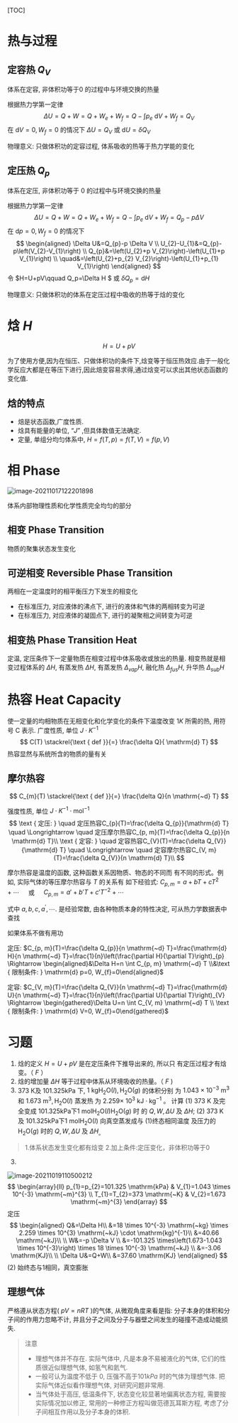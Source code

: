 [TOC]

# 热与过程

## 定容热 $Q_V$

体系在定容, 非体积功等于0 的过程中与环境交换的热量

根据热力学第一定律
$$
\Delta U=Q+W=Q+W_{e}+W_{f}=Q-\int p_{e} \mathrm{~d} V+W_{f}=Q_{V}
$$
在 $\mathrm{d}V=0,W_f=0$ 的情况下 $\Delta U=Q_V$ 或 $\mathrm{d}U = \delta Q_V$

物理意义:
只做体积功的定容过程, 体系吸收的热等于热力学能的变化

## 定压热 $Q_p$

体系在定压, 非体积功等于 0 的过程中与环境交换的热量

根据热力学第一定律
$$
\Delta U=Q+W=Q+W_{e}+W_{f}=Q-\int p_{e} \mathrm{~d} V+W_{f}=Q_{p}-p \Delta V
$$
在 $\mathrm{d}p=0,W_f=0$ 的情况下
$$
\begin{aligned}
\Delta U&=Q_{p}-p \Delta V \\
U_{2}-U_{1}&=Q_{p}-p\left(V_{2}-V_{1}\right) \\
Q_{p}&=\left(U_{2}+p V_{2}\right)-\left(U_{1}+p V_{1}\right) \\
\quad&=\left(U_{2}+p_{2} V_{2}\right)-\left(U_{1}+p_{1} V_{1}\right)
\end{aligned}
$$
令 $H=U+pV\qquad Q_p=\Delta H $ 或 $\delta Q_p = \mathrm{d}H$

物理意义:
只做体积功的体系在定压过程中吸收的热等于焓的变化 

# 焓 $H$

$$
H=U+pV
$$

为了使用方便,因为在恒压、只做体积功的条件下,焓变等于恒压热效应.由于一般化学反应大都是在等压下进行,因此焙变容易求得,通过焓变可以求出其他状态函数的变化值.

## 焓的特点

+   焙是状态函数,广度性质.
+   焓具有能量的单位, “$J$” ,但具体数值无法确定.
+   定量, 单组分均匀体系中, $H=f(T,p)=f(T,V)=f(p,V)$

# 相 Phase

![image-20211017122201898](image/image-20211017122201898.png)

体系内部物理性质和化学性质完全均匀的部分

## 相变 Phase Transition

物质的聚集状态发生变化

## 可逆相变 Reversible Phase Transition

两相在一定温度时的相平衡压力下发生的相变化

+   在标准压力, 对应液体的沸点下, 进行的液体和气体的两相转变为可逆
+   在标准压力, 对应液体的凝固点下, 进行的凝聚相之间转变为可逆

## 相变热 Phase Transition Heat

定温, 定压条件下一定量物质在相变过程中体系吸收或放出的热量. 相变热就是相变过程体系的 $\Delta H$, 有蒸发热 $\Delta H$, 有蒸发热 $\Delta _{vap}H$, 融化热 $\Delta _{fus}H$, 升华热 $\Delta _{sub} H$

# 热容 Heat Capacity

使一定量的均相物质在无相变化和化学变化的条件下温度改变 $1K$ 所需的热, 用符号 C 表示. 广度性质, 单位 $J\cdot K^{-1}$
$$
C(T) \stackrel{\text { def }}{=} \frac{\delta Q}{ \mathrm{d} T}
$$
热容显然与系统所含的物质的量有关

## 摩尔热容


$$
C_{m}(T) \stackrel{\text { def }}{=} \frac{\delta Q}{n \mathrm{~d} T}
$$

强度性质, 单位 $J\cdot K^{-1}\cdot \mathrm{mol}^{-1}$
$$
\text { 定压: } \quad 定压热容C_{p}(T)=\frac{\delta Q_{p}}{\mathrm{d} T} \quad \Longrightarrow \quad 定压摩尔热容C_{p, m}(T)=\frac{\delta Q_{p}}{n \mathrm{d} T}\\
\text { 定容: } \quad 定容热容C_{V}(T)=\frac{\delta Q_{V}}{\mathrm{d} T} \quad \Longrightarrow \quad 定容摩尔热容C_{V, m}(T)=\frac{\delta Q_{V}}{n \mathrm{d} T}\\
$$

摩尔热容是温度的函数, 这种函数关系因物质、物态的不同而 有不同的形式。例如, 实际气体的等压摩尔热容与 $T$ 的关系有 如下经验式:
$C_{p, m}=a+b T+c T^{2}+\cdots \quad$ 或 $\quad C_{p, m}=a'+b' T+c' T^{-2}+\cdots \quad$

式中 $a, b, c, a^{\prime}, \cdots .$ 是经验常数, 由各种物质本身的特性决定, 可从热力学数据表中查找

如果体系不做有用功

定压: $C_{p, m}(T)=\frac{\delta Q_{p}}{n \mathrm{~d} T}=\frac{\mathrm{d} H}{n \mathrm{~d} T}=\frac{1}{n}\left(\frac{\partial H}{\partial T}\right)_{p} \Rightarrow \begin{aligned}&\Delta H=n \int C_{p, m} \mathrm{~d} T \\&\text { 限制条件: } \mathrm{d} p=0, W_{f}=0\end{aligned}$



定容: $C_{V, m}(T)=\frac{\delta Q_{V}}{n \mathrm{~d} T}=\frac{\mathrm{d} U}{n \mathrm{~d} T}=\frac{1}{n}\left(\frac{\partial U}{\partial T}\right)_{V} \Rightarrow \begin{gathered}\Delta U=n \int C_{V, m} \mathrm{~d} T \\ \text { 限制条件: } \mathrm{d} V=0, W_{f}=0\end{gathered}$

#  习题

1. 焓的定义 $H=U+p V$ 是在定压条件下推导出来的, 所以只 有定压过程才有焓变。（ $F$ ）
2. 焓的增加量 $\Delta H$ 等于过程中体系从环境吸收的热量。（ $F$ )
3. 373 К及 $101.325 \mathrm{kPa}$ 下, $1 \mathrm{~kg} \mathrm{H}_{2} \mathrm{O}(l), \mathrm{H}_{2} \mathrm{O}(g)$ 的体积分别 为 $1.043 \times 10^{-3} \mathrm{~m}^{3}$ 和 $1.673 \mathrm{~m}^{3}, \mathrm{H}_{2} \mathrm{O}(l)$ 蒸发热 为 $2.259 \times$ $10^{3} \mathrm{~kJ} \cdot \mathrm{kg}^{-1}$ 。
    计算
    (1) $373 \mathrm{~K}$ 及完全变成 $101.325 \mathrm{kPa下} 1 \mathrm{~mol} \mathrm{H}_{2} \mathrm{O}(l)\mathrm{H}_{2} \mathrm{O}(g)$ 时 的 $Q, W, \Delta U$ 及 $\Delta H$; 
    (2) $373 \mathrm{~K}$ 及 $101.325 \mathrm{kPa下} 1 \mathrm{~mol} \mathrm{H}_{2} \mathrm{O}(l)$ 向真空蒸发成与 (1)终态相同温度 及压力的 $\mathrm{H}_{2} \mathrm{O}(g)$ 时的 $Q, W, \Delta U$ 及 $\Delta H_{\text {。 }}$

>1.体系状态发生变化都有焓变
>2.加上条件:定压变化，非体积功等于0

3.

![image-20211019110500212](image/image-20211019110500212.png)
$$
\begin{array}{ll}
p_{1}=p_{2}=101.325 \mathrm{kPa} & V_{1}=1.043 \times 10^{-3} \mathrm{~m}^{3} \\
T_{1}=T_{2}=373 \mathrm{~K} & V_{2}=1.673 \mathrm{~m}^{3}
\end{array}
$$
定压 
$$
\begin{aligned}
Q&=\Delta H\\
&=18 \times 10^{-3} \mathrm{~kg} \times 2.259 \times 10^{3} \mathrm{~kJ} \cdot \mathrm{kg}^{-1}\\
&=40.66 \mathrm{~kJ}\\
\\
W&=-p \Delta V \\
&=-101.325 \times\left(1.673-1.043 \times 10^{-3}\right) \times 18 \times 10^{-3} \mathrm{~kJ} \\
&=-3.06 \mathrm{KJ}\\
\\
\Delta U&=Q+W\\
&=37.60 \mathrm{KJ}
\end{aligned}
$$
(2) 始终态与1相同，真空膨胀

## 理想气体

严格遵从状态方程( $pV=nRT$ )的气体, 从微观角度来看是指: 分子本身的体积和分子间的作用力忽略不计, 并且分子之间及分子与器壁之间发生的碰撞不造成动能损失.

>   注意
>
>   +   理想气体并不存在. 实际气体中, 凡是本身不易被液化的气体, 它们的性质很近似理想气体, 如氢气和氦气.
>   +   一般可认为温度不低于 $0,$ 压强不高于$101kPa$ 时的气体为理想气体. 把实际气体近似看作理想气体, 对研究问题非常用.
>   +   当气体处于高压, 低温条件下, 状态变化较显著地偏离状态方程, 需要按实际情况加以修正, 常用的一种修正方程叫做范德瓦耳斯方程, 考虑了分子间相互作用以及分子本身的体积.


